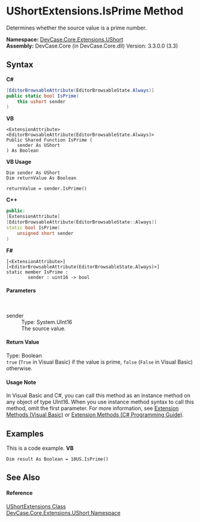 # UShortExtensions.IsPrime Method 
 

Determines whether the source value is a prime number.

**Namespace:**&nbsp;<a href="N_DevCase_Core_Extensions_UShort">DevCase.Core.Extensions.UShort</a><br />**Assembly:**&nbsp;DevCase.Core (in DevCase.Core.dll) Version: 3.3.0.0 (3.3)

## Syntax

**C#**<br />
``` C#
[EditorBrowsableAttribute(EditorBrowsableState.Always)]
public static bool IsPrime(
	this ushort sender
)
```

**VB**<br />
``` VB
<ExtensionAttribute>
<EditorBrowsableAttribute(EditorBrowsableState.Always)>
Public Shared Function IsPrime ( 
	sender As UShort
) As Boolean
```

**VB Usage**<br />
``` VB Usage
Dim sender As UShort
Dim returnValue As Boolean

returnValue = sender.IsPrime()
```

**C++**<br />
``` C++
public:
[ExtensionAttribute]
[EditorBrowsableAttribute(EditorBrowsableState::Always)]
static bool IsPrime(
	unsigned short sender
)
```

**F#**<br />
``` F#
[<ExtensionAttribute>]
[<EditorBrowsableAttribute(EditorBrowsableState.Always)>]
static member IsPrime : 
        sender : uint16 -> bool 

```


#### Parameters
&nbsp;<dl><dt>sender</dt><dd>Type: System.UInt16<br />The source value.</dd></dl>

#### Return Value
Type: Boolean<br />`true` (`True` in Visual Basic) if the value is prime, `false` (`False` in Visual Basic) otherwise.

#### Usage Note
In Visual Basic and C#, you can call this method as an instance method on any object of type UInt16. When you use instance method syntax to call this method, omit the first parameter. For more information, see <a href="https://docs.microsoft.com/dotnet/visual-basic/programming-guide/language-features/procedures/extension-methods">Extension Methods (Visual Basic)</a> or <a href="https://docs.microsoft.com/dotnet/csharp/programming-guide/classes-and-structs/extension-methods">Extension Methods (C# Programming Guide)</a>.

## Examples
This is a code example. 
**VB**<br />
``` VB
Dim result As Boolean = 10US.IsPrime()
```


## See Also


#### Reference
<a href="T_DevCase_Core_Extensions_UShort_UShortExtensions">UShortExtensions Class</a><br /><a href="N_DevCase_Core_Extensions_UShort">DevCase.Core.Extensions.UShort Namespace</a><br />